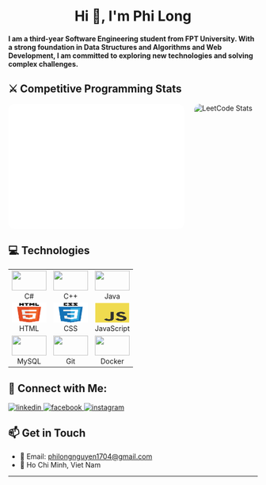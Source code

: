 <!-- 🔥 Title -->
<!-- 👨‍💻 About Me -->
<h1 align="center">Hi 👋, I'm Phi Long</h1>
<h4>
  I am a third-year Software Engineering student from FPT University.  
  With a strong foundation in Data Structures and Algorithms and Web Development,  
  I am committed to exploring new technologies and solving complex challenges.
</h4>

<!-- ⚔️ Competitive Programming Stats -->
<h2>⚔️ Competitive Programming Stats</h2>
<p style="display: flex; gap: 20px; flex-wrap: wrap;">
  <img
    src="https://raw.githubusercontent.com/PhiLong1st/cf-stats/main/output/light_card.svg#gh-dark-mode-only"
    alt="Codeforces Stats"
    style="height: 18em; width: auto; border-radius: 12px;"
  />
  <img
    src="https://leetcard.jacoblin.cool/KoKoDuDu?theme=dark&font=Asap&ext=contest"
    alt="LeetCode Stats"
    style="height: 18em; width: auto; border-radius: 12px;"
  />
</p>

<!-- 💻 Technologies -->
<h2>💻 Technologies</h2>
<table>
  <tr>
    <td align="center">
      <img src="https://static.cdnlogo.com/logos/c/27/c.svg" width="70" height="40" /><br/>C#
    </td>
    <td align="center">
      <img src="https://upload.wikimedia.org/wikipedia/commons/1/18/ISO_C%2B%2B_Logo.svg" width="70" height="40" /><br/>C++
    </td>
    <td align="center">
      <img src="https://www.vectorlogo.zone/logos/java/java-ar21.svg" width="70" height="40" /><br/>Java
    </td>
  </tr>
  <tr>
    <td align="center">
      <img src="https://raw.githubusercontent.com/devicons/devicon/master/icons/html5/html5-original-wordmark.svg" width="70" height="40" /><br/>HTML
    </td>
    <td align="center">
      <img src="https://raw.githubusercontent.com/devicons/devicon/master/icons/css3/css3-original-wordmark.svg" width="70" height="40" /><br/>CSS
    </td>
    <td align="center">
      <img src="https://raw.githubusercontent.com/devicons/devicon/master/icons/javascript/javascript-original.svg" width="70" height="40" /><br/>JavaScript
    </td>
  </tr>
  <tr>
    <td align="center">
      <img src="https://www.vectorlogo.zone/logos/mysql/mysql-ar21.svg" width="70" height="40" /><br/>MySQL
    </td>
    <td align="center">
      <img src="https://cdn.jsdelivr.net/gh/devicons/devicon/icons/git/git-original.svg" width="70" height="40" /><br/>Git
    </td>
    <td align="center">
      <img src="https://www.vectorlogo.zone/logos/docker/docker-icon.svg" width="70" height="40" /><br/>Docker
    </td>
  </tr>
</table>

<!-- 🔗 Connect with Me -->
<h2>🔗 Connect with Me:</h2>
<p>
  <a href="https://www.linkedin.com/in/philongnguyen1704/" target="blank">
    <img src="https://raw.githubusercontent.com/rahuldkjain/github-profile-readme-generator/master/src/images/icons/Social/linked-in-alt.svg" alt="linkedin" height="40" width="40" />
  </a>
  <a href="https://www.facebook.com/nguyen.phi.long.706830" target="blank">
    <img src="https://raw.githubusercontent.com/rahuldkjain/github-profile-readme-generator/master/src/images/icons/Social/facebook.svg" alt="facebook" height="40" width="40" />
  </a>
  <a href="https://www.instagram.com/abhishek01.exe/" target="blank">
    <img src="https://raw.githubusercontent.com/rahuldkjain/github-profile-readme-generator/master/src/images/icons/Social/instagram.svg" alt="instagram" height="40" width="40" />
  </a>
</p>

<!-- 📫 Contact Info -->
<h2>📫 Get in Touch</h2>
<ul>
  <li>📧 Email: <a href="mailto:philongnguyen1704@gmail.com">philongnguyen1704@gmail.com</a></li>
  <li>📍 Ho Chi Minh, Viet Nam</li>
</ul>

<hr/>
